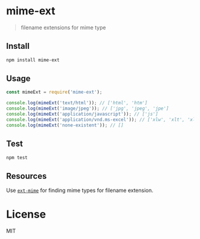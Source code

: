 # mime-ext

> filename extensions for mime type

## Install

```bash
npm install mime-ext
```

## Usage

```javascript
const mimeExt = require('mime-ext');

console.log(mimeExt('text/html')); // ['html', 'htm']
console.log(mimeExt('image/jpeg')); // ['jpg', 'jpeg', 'jpe']
console.log(mimeExt('application/javascript')); // ['js']
console.log(mimeExt('application/vnd.ms-excel')); // ['xlw', 'xlt', 'xls', 'xlm', 'xlc', 'xla']
console.log(mimeExt('none-existent')); // []

```

## Test

```bash
npm test
```

## Resources

Use [`ext-mime`](https://github.com/miguelmota/ext-mime) for finding mime types for filename extension.

# License

MIT
